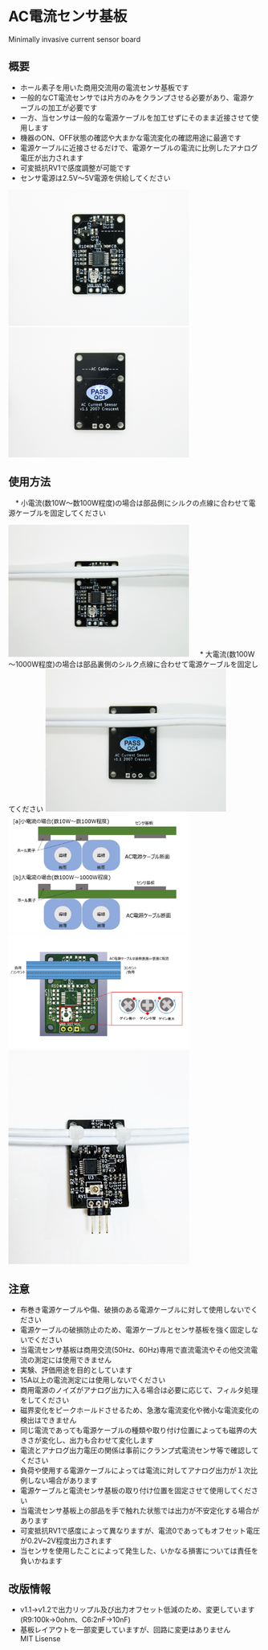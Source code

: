 # AC電流センサ基板
Minimally invasive current sensor board

## 概要 
  * ホール素子を用いた商用交流用の電流センサ基板です  
  * 一般的なCT電流センサでは片方のみをクランプさせる必要があり、電源ケーブルの加工が必要です  
  * 一方、当センサは一般的な電源ケーブルを加工せずにそのまま近接させて使用します  
  * 機器のON、OFF状態の確認や大まかな電流変化の確認用途に最適です  
  * 電源ケーブルに近接させるだけで、電源ケーブルの電流に比例したアナログ電圧が出力されます  
  * 可変抵抗RV1で感度調整が可能です  
  * センサ電源は2.5V～5V電源を供給してください  
  
   <img src="https://github.com/meerstern/AC_Current_Sensor_Module/blob/master/IMG/AC_IMG1.JPG" width="360">
   
   <img src="https://github.com/meerstern/AC_Current_Sensor_Module/blob/master/IMG/AC_IMG2.JPG" width="360">
  

## 使用方法
　* 小電流(数10W～数100W程度)の場合は部品側にシルクの点線に合わせて電源ケーブルを固定してください  
 
 <img src="https://github.com/meerstern/AC_Current_Sensor_Module/blob/master/IMG/AC_IMG3.JPG" width="360">
　
  * 大電流(数100W～1000W程度)の場合は部品裏側のシルク点線に合わせて電源ケーブルを固定してください  
  
 <img src="https://github.com/meerstern/AC_Current_Sensor_Module/blob/master/IMG/AC_IMG4.JPG" width="360">
 
 <img src="https://github.com/meerstern/AC_Current_Sensor_Module/blob/master/IMG/AC_IMG5.JPG" width="360">
 
 <img src="https://github.com/meerstern/AC_Current_Sensor_Module/blob/master/IMG/AC_IMG6.JPG" width="360">
 
 <img src="https://github.com/meerstern/AC_Current_Sensor_Module/blob/master/IMG/AC_IMG7.JPG" width="360">
    
## 注意 
 * 布巻き電源ケーブルや傷、破損のある電源ケーブルに対して使用しないでください  
 * 電源ケーブルの破損防止のため、電源ケーブルとセンサ基板を強く固定しないでください  
 * 当電流センサ基板は商用交流(50Hz、60Hz)専用で直流電流やその他交流電流の測定には使用できません  
 * 実験、評価用途を目的としています  
 * 15A以上の電流測定には使用しないでください  
 * 商用電源のノイズがアナログ出力に入る場合は必要に応じて、フィルタ処理をしてください  
 * 磁界変化をピークホールドさせるため、急激な電流変化や微小な電流変化の検出はできません  
 * 同じ電流であっても電源ケーブルの種類や取り付け位置によっても磁界の大きさが変化し、出力も合わせて変化します  
 * 電流とアナログ出力電圧の関係は事前にクランプ式電流センサ等で確認してください  
 * 負荷や使用する電源ケーブルによっては電流に対してアナログ出力が１次比例しない場合があります  
 * 電源ケーブルと電流センサ基板の取り付け位置を固定させて使用してください  
 * 当電流センサ基板上の部品を手で触れた状態では出力が不安定化する場合があります  
 * 可変抵抗RV1で感度によって異なりますが、電流0であってもオフセット電圧が0.2V~2V程度出力されます  
 * 当センサを使用したことによって発生した、いかなる損害については責任を負いかねます  
 
 ## 改版情報
 * v1.1→v1.2で出力リップル及び出力オフセット低減のため、変更しています(R9:100k→0ohm、C6:2nF→10nF)  
 * 基板レイアウトを一部変更していますが、回路に変更はありません  
 MIT Lisense

